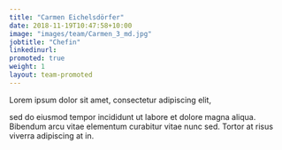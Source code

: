 ```yaml
---
title: "Carmen Eichelsdörfer"
date: 2018-11-19T10:47:58+10:00
image: "images/team/Carmen_3_md.jpg"
jobtitle: "Chefin"
linkedinurl:
promoted: true
weight: 1
layout: team-promoted
---
```


Lorem ipsum dolor sit amet, consectetur adipiscing elit,
<!--more-->
sed do eiusmod tempor incididunt ut labore et dolore magna aliqua. Bibendum arcu vitae elementum curabitur vitae nunc sed. Tortor at risus viverra adipiscing at in.
